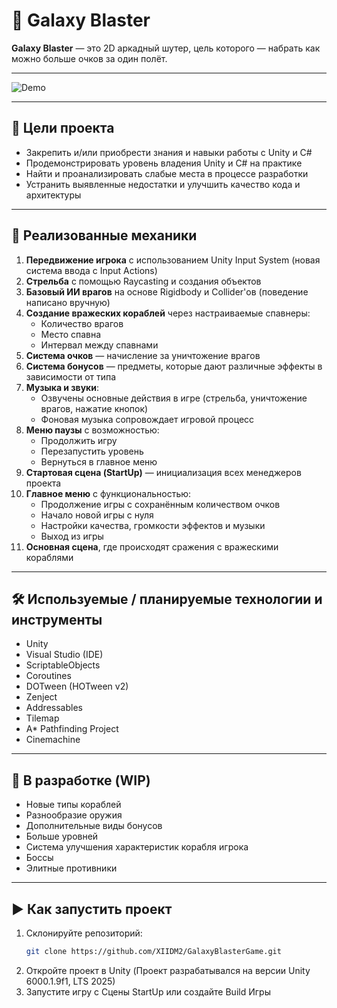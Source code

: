 # 🚀 Galaxy Blaster

**Galaxy Blaster** — это 2D аркадный шутер, цель которого — набрать как можно больше очков за один полёт.

---

![Demo](./demo.gif)

---

## 🎯 Цели проекта

- Закрепить и/или приобрести знания и навыки работы с Unity и C#
- Продемонстрировать уровень владения Unity и C# на практике
- Найти и проанализировать слабые места в процессе разработки
- Устранить выявленные недостатки и улучшить качество кода и архитектуры

---

## 🔧 Реализованные механики

1. **Передвижение игрока** с использованием Unity Input System (новая система ввода с Input Actions)
2. **Стрельба** с помощью Raycasting и создания объектов
3. **Базовый ИИ врагов** на основе Rigidbody и Collider'ов (поведение написано вручную)
4. **Создание вражеских кораблей** через настраиваемые спавнеры:
   - Количество врагов
   - Место спавна
   - Интервал между спавнами
5. **Система очков** — начисление за уничтожение врагов
6. **Система бонусов** — предметы, которые дают различные эффекты в зависимости от типа
7. **Музыка и звуки**:
   - Озвучены основные действия в игре (стрельба, уничтожение врагов, нажатие кнопок)
   - Фоновая музыка сопровождает игровой процесс
8. **Меню паузы** с возможностью:
   - Продолжить игру
   - Перезапустить уровень
   - Вернуться в главное меню
9. **Стартовая сцена (StartUp)** — инициализация всех менеджеров проекта
10. **Главное меню** с функциональностью:
    - Продолжение игры с сохранённым количеством очков
    - Начало новой игры с нуля
    - Настройки качества, громкости эффектов и музыки
    - Выход из игры
11. **Основная сцена**, где происходят сражения с вражескими кораблями

---

## 🛠️ Используемые / планируемые технологии и инструменты

- Unity
- Visual Studio (IDE)
- ScriptableObjects
- Coroutines
- DOTween (HOTween v2)
- Zenject
- Addressables
- Tilemap
- A* Pathfinding Project
- Cinemachine

---

## 🔄 В разработке (WIP)

- Новые типы кораблей
- Разнообразие оружия
- Дополнительные виды бонусов
- Больше уровней
- Система улучшения характеристик корабля игрока
- Боссы
- Элитные противники

---

## ▶️ Как запустить проект

1. Склонируйте репозиторий:
   ```bash
   git clone https://github.com/XIIDM2/GalaxyBlasterGame.git
2. Откройте проект в Unity (Проект разрабатывался на версии Unity 6000.1.9f1, LTS 2025)
3. Запустите игру с Сцены StartUp или создайте Build Игры
